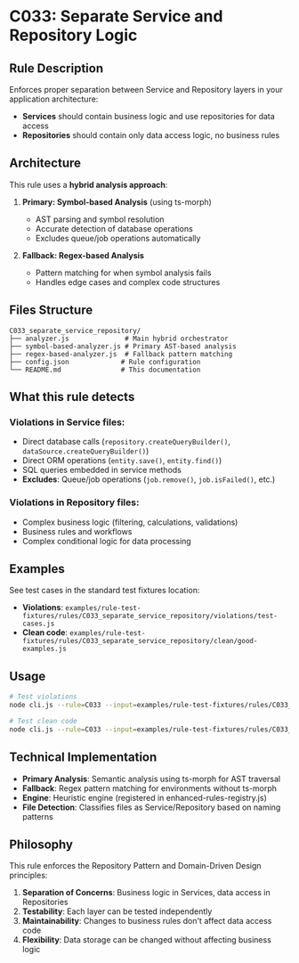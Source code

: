 # C033: Separate Service and Repository Logic

## Rule Description

Enforces proper separation between Service and Repository layers in your application architecture:

- **Services** should contain business logic and use repositories for data access
- **Repositories** should contain only data access logic, no business rules

## Architecture

This rule uses a **hybrid analysis approach**:

1. **Primary: Symbol-based Analysis** (using ts-morph)
   - AST parsing and symbol resolution
   - Accurate detection of database operations
   - Excludes queue/job operations automatically

2. **Fallback: Regex-based Analysis**
   - Pattern matching for when symbol analysis fails
   - Handles edge cases and complex code structures

## Files Structure

```
C033_separate_service_repository/
├── analyzer.js              # Main hybrid orchestrator
├── symbol-based-analyzer.js # Primary AST-based analysis
├── regex-based-analyzer.js  # Fallback pattern matching
├── config.json             # Rule configuration
└── README.md               # This documentation
```

## What this rule detects

### Violations in Service files:
- Direct database calls (`repository.createQueryBuilder()`, `dataSource.createQueryBuilder()`)
- Direct ORM operations (`entity.save()`, `entity.find()`)
- SQL queries embedded in service methods
- **Excludes**: Queue/job operations (`job.remove()`, `job.isFailed()`, etc.)

### Violations in Repository files:
- Complex business logic (filtering, calculations, validations)
- Business rules and workflows
- Complex conditional logic for data processing

## Examples

See test cases in the standard test fixtures location:

- **Violations**: `examples/rule-test-fixtures/rules/C033_separate_service_repository/violations/test-cases.js`
- **Clean code**: `examples/rule-test-fixtures/rules/C033_separate_service_repository/clean/good-examples.js`

## Usage

```bash
# Test violations
node cli.js --rule=C033 --input=examples/rule-test-fixtures/rules/C033_separate_service_repository/violations --engine=heuristic

# Test clean code
node cli.js --rule=C033 --input=examples/rule-test-fixtures/rules/C033_separate_service_repository/clean --engine=heuristic
```

## Technical Implementation

- **Primary Analysis**: Semantic analysis using ts-morph for AST traversal
- **Fallback**: Regex pattern matching for environments without ts-morph
- **Engine**: Heuristic engine (registered in enhanced-rules-registry.js)
- **File Detection**: Classifies files as Service/Repository based on naming patterns

## Philosophy

This rule enforces the Repository Pattern and Domain-Driven Design principles:

1. **Separation of Concerns**: Business logic in Services, data access in Repositories
2. **Testability**: Each layer can be tested independently
3. **Maintainability**: Changes to business rules don't affect data access code
4. **Flexibility**: Data storage can be changed without affecting business logic
